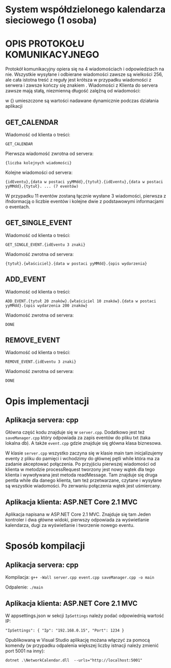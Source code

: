 #  System współdzielonego kalendarza sieciowego (1 osoba)

OPIS PROTOKOŁU KOMUNIKACYJNEGO
=====
Protokół komunikacyjny opiera się na 4 wiadomościach i odpowiedziach na nie. 
Wszystkie wysyłane i odbierane wiadomości zawsze są wielkości 256, ale cała istotna treść
z reguły jest krótsza w przypadku wiadomości z serwera i zawsze kończy się znakiem <XD>.
Wiadomości z Klienta do servera zawsze mają stałą, niezmienną długość zalężną od wiadomości:

w {} umieszczone są wartości nadawane dynamicznie podczas działania aplikacji

GET_CALENDAR
-------

Wiadomość od klienta o treści:

`GET_CALENDAR`

Pierwsza wiadomość zwrotna od servera:

`{liczba kolejnych wiadomości}`

Kolejne wiadomości od servera:

`{idEventu},{data w postaci yyMMdd},{tytuł}.{idEventu},{data w postaci yyMMdd},{tytuł}. ... (7 eventów)`

W przypadku 11 eventów zostaną łącznie wysłane 3 wiadomości, pierwsza z ifndormacją o liczbie eventów i kolejne dwie z podstawowymi informacjami o eventach.

GET_SINGLE_EVENT
-------

Wiadomość od klienta o treści:

`GET_SINGLE_EVENT.{idEventu 3 znaki}`

Wiadomość zwrotna od servera:

`{tytuł}.{właściciel}.{data w postaci yyMMdd}.{opis wydarzenia}`

ADD_EVENT
-------

Wiadomość od klienta o treści:

`ADD_EVENT.{tytuł 20 znaków}.{właściciel 10 znaków}.{data w postaci yyMMdd}.{opis wydarzenia 200 znaków}`

Wiadomość zwrotna od servera:

`DONE`

REMOVE_EVENT
-------

Wiadomość od klienta o treści:

`REMOVE_EVENT.{idEventu 3 znaki}`

Wiadomość zwrotna od servera:

`DONE`

Opis implementacji
=======

Aplikacja servera: cpp
---

Główna część kodu znajduje się w `server.cpp`. Dodatkowo jest też `saveManager.cpp` który odpowiada za zapis eventów do pliku txt (taka lokalna db). A także `event.cpp` gdzie znajduje się główna klasa biznesowa.

W klasie `server.cpp` wszystko zaczyna się w klasie main tam inicjalizujemy eventy z pliku do pamięci i wchodzimy do głównej pętli while która ma za zadanie akceptować połączenia. Po przyjściu pierwszej wiadomości od klienta w metodzie processRequest tworzony jest nowy wątek dla tego klienta i wywoływana jest metoda readMessage. Tam znajduje się druga pentla while dla danego klienta, tam też przetwarzane, czytane i wysyłane są wszystkie wiadomości. Po zerwaniu połączenia wątek jest uśmiercany.


Aplikacja klienta: ASP.NET Core 2.1 MVC
---

Aplikacja napisana w ASP.NET Core 2.1 MVC. Znajduje się tam Jeden kontroler i dwa główne widoki, pierwszy odpowiada za wyświetlanie kalendarza, dugi za wyświetlanie i tworzenie nowego eventu.


Sposób kompilacji
===


Aplikacja servera: cpp
---

Kompilacja: 
`g++ -Wall server.cpp event.cpp saveManager.cpp -o main`

Odpalenie: 
`./main`

Aplikacja klienta: ASP.NET Core 2.1 MVC
---

W appsettings.json w sekcji `IpSettings` należy podać odpowiednią wartość IP:

`"IpSettings": {
    "Ip": "192.168.0.15",
    "Port": 1234
  }`

Opublikowaną w Visual Studio aplikację możana włączyć za pomocą komendy (w przypadku odpalenia większej liczby istnacji należy zmienić port 5001 na inny):

`dotnet .\NetworkCalendar.dll  --urls="http://localhost:5001"`

